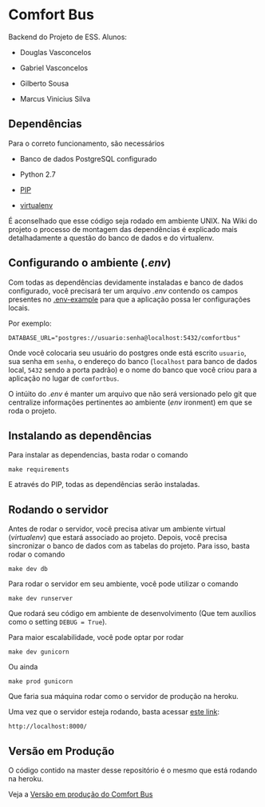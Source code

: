 Comfort Bus
===========
Backend do Projeto de ESS.
Alunos:

* Douglas Vasconcelos

* Gabriel Vasconcelos

* Gilberto Sousa

* Marcus Vinicius Silva

Dependências
------------
Para o correto funcionamento, são necessários

* Banco de dados PostgreSQL configurado

* Python 2.7

* [PIP](https://pip.pypa.io/en/stable/)

* [virtualenv](https://virtualenv.pypa.io/en/latest/)

É aconselhado que esse código seja rodado em ambiente UNIX. Na Wiki do projeto o processo de montagem das dependências é explicado mais detalhadamente a questão do banco de dados e do virtualenv.

Configurando o ambiente (_.env_)
--------------------------------
Com todas as dependências devidamente instaladas e banco de dados configurado, você precisará ter um arquivo _.env_ contendo os campos presentes no [.env-example](.env-example) para que a aplicação possa ler configurações locais.

Por exemplo:

    DATABASE_URL="postgres://usuario:senha@localhost:5432/comfortbus"
Onde você colocaria seu usuário do postgres onde está escrito `usuario`, sua senha em `senha`, o endereço do banco (`localhost` para banco de dados local, `5432` sendo a porta padrão) e o nome do banco que você criou para a aplicação no lugar de `comfortbus`.

O intúito do _.env_ é manter um arquivo que não será versionado pelo git que centralize informações pertinentes ao ambiente (_env_ ironment) em que se roda o projeto.

Instalando as dependências
--------------------------
Para instalar as dependencias, basta rodar o comando

    make requirements
E através do PIP, todas as dependências serão instaladas.

Rodando o servidor
------------------
Antes de rodar o servidor, você precisa ativar um ambiente virtual (_virtualenv_) que estará associado ao projeto. Depois, você precisa sincronizar o banco de dados com as tabelas do projeto. Para isso, basta rodar o comando

    make dev db
Para rodar o servidor em seu ambiente, você pode utilizar o comando

    make dev runserver
Que rodará seu código em ambiente de desenvolvimento (Que tem auxílios como o setting `DEBUG = True`).

Para maior escalabilidade, você pode optar por rodar

    make dev gunicorn
Ou ainda

    make prod gunicorn
Que faria sua máquina rodar como o servidor de produção na heroku.

Uma vez que o servidor esteja rodando, basta acessar [este link](http://localhost:8000/):

`http://localhost:8000/`

Versão em Produção
------------------
O código contido na master desse repositório é o mesmo que está rodando na heroku.

Veja a [Versão em produção do Comfort Bus](https://comfortbus.herokuapp.com/)